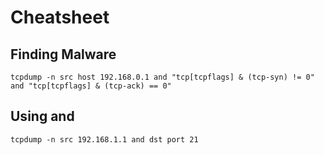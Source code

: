 # Cheatsheet
## Finding Malware
```
tcpdump -n src host 192.168.0.1 and "tcp[tcpflags] & (tcp-syn) != 0" and "tcp[tcpflags] & (tcp-ack) == 0"
```
## Using and
```
tcpdump -n src 192.168.1.1 and dst port 21
```